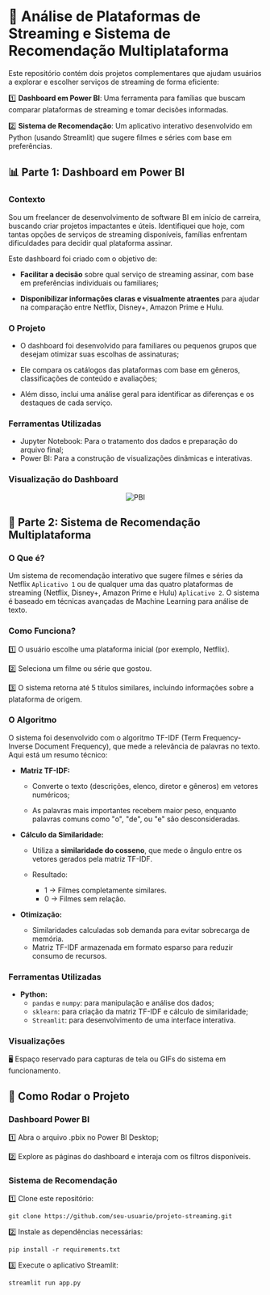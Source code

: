 # **🎥 Análise de Plataformas de Streaming e Sistema de Recomendação Multiplataforma**

Este repositório contém dois projetos complementares que ajudam usuários a explorar e escolher serviços de streaming de forma eficiente:

1️⃣ **Dashboard em Power BI**: Uma ferramenta para famílias que buscam comparar plataformas de streaming e tomar decisões informadas.

2️⃣ **Sistema de Recomendação**: Um aplicativo interativo desenvolvido em Python (usando Streamlit) que sugere filmes e séries com base em preferências.

## **📊 Parte 1: Dashboard em Power BI**

### **Contexto**

Sou um freelancer de desenvolvimento de software BI em início de carreira, buscando criar projetos impactantes e úteis. Identifiquei que hoje, com tantas opções de serviços de streaming disponíveis, famílias enfrentam dificuldades para decidir qual plataforma assinar.

Este dashboard foi criado com o objetivo de:

- **Facilitar a decisão** sobre qual serviço de streaming assinar, com base em preferências individuais ou familiares;

- **Disponibilizar informações claras e visualmente atraentes** para ajudar na comparação entre Netflix, Disney+, Amazon Prime e Hulu.

### **O Projeto**

- O dashboard foi desenvolvido para familiares ou pequenos grupos que desejam otimizar suas escolhas de assinaturas;

- Ele compara os catálogos das plataformas com base em gêneros, classificações de conteúdo e avaliações;

- Além disso, inclui uma análise geral para identificar as diferenças e os destaques de cada serviço.

### **Ferramentas Utilizadas**

- Jupyter Notebook: Para o tratamento dos dados e preparação do arquivo final;
- Power BI: Para a construção de visualizações dinâmicas e interativas.

### **Visualização do Dashboard**

<p align="center">
  <img src="https://github.com/JandersonLRibeiro/streaming-analysis/tree/main/assets/PBIDesktop_YVC79hvJpZ.gif" alt="PBI">
</p>

## **🤖 Parte 2: Sistema de Recomendação Multiplataforma**

### **O Que é?**

Um sistema de recomendação interativo que sugere filmes e séries da Netflix `Aplicativo 1`  ou de qualquer uma das quatro plataformas de streaming (Netflix, Disney+, Amazon Prime e Hulu) `Aplicativo 2`. O sistema é baseado em técnicas avançadas de Machine Learning para análise de texto.

### **Como Funciona?**

1️⃣ O usuário escolhe uma plataforma inicial (por exemplo, Netflix).

2️⃣ Seleciona um filme ou série que gostou.

3️⃣ O sistema retorna até 5 títulos similares, incluindo informações sobre a plataforma de origem.

### **O Algoritmo**
O sistema foi desenvolvido com o algoritmo TF-IDF (Term Frequency-Inverse Document Frequency), que mede a relevância de palavras no texto. Aqui está um resumo técnico:

- **Matriz TF-IDF:**

    - Converte o texto (descrições, elenco, diretor e gêneros) em vetores numéricos;

    - As palavras mais importantes recebem maior peso, enquanto palavras comuns como "o", "de", ou "e" são desconsideradas.

- **Cálculo da Similaridade:**

    - Utiliza a **similaridade do cosseno**, que mede o ângulo entre os vetores gerados pela matriz TF-IDF.

    - Resultado:
        - 1 → Filmes completamente similares.
        - 0 → Filmes sem relação.
- **Otimização:**

    - Similaridades calculadas sob demanda para evitar sobrecarga de memória.
    - Matriz TF-IDF armazenada em formato esparso para reduzir consumo de recursos.
### **Ferramentas Utilizadas**

- **Python:**
    - `pandas` e `numpy`: para manipulação e análise dos dados;
    - `sklearn`: para criação da matriz TF-IDF e cálculo de similaridade;
    - `Streamlit`: para desenvolvimento de uma interface interativa.

### **Visualizações**

🖥️ Espaço reservado para capturas de tela ou GIFs do sistema em funcionamento.

## **🚀 Como Rodar o Projeto**

### **Dashboard Power BI**

1️⃣ Abra o arquivo .pbix no Power BI Desktop;

2️⃣ Explore as páginas do dashboard e interaja com os filtros disponíveis.

### **Sistema de Recomendação**

1️⃣ Clone este repositório:

``` 
git clone https://github.com/seu-usuario/projeto-streaming.git 

```

2️⃣ Instale as dependências necessárias:

``` 
pip install -r requirements.txt

```

3️⃣ Execute o aplicativo Streamlit:

```
streamlit run app.py

```

